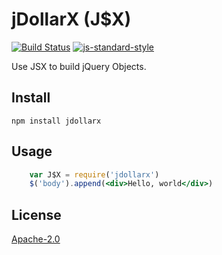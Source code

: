jDollarX (J$X)
==============

[![Build Status](https://travis-ci.org/Elite-Four/jDollarX.svg?branch=master)](https://travis-ci.org/Elite-Four/jDollarX)
[![js-standard-style](https://img.shields.io/badge/code%20style-standard-brightgreen.svg)](http://standardjs.com/)

Use JSX to build jQuery Objects.

Install
-------

    npm install jdollarx

Usage
-----

```jsx
    var J$X = require('jdollarx')
    $('body').append(<div>Hello, world</div>)
```

License
-------

[Apache-2.0](https://github.com/Elite-Four/jDollarX/blob/master/LICENSE)
